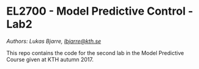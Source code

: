 # EL2700 - Model Predictive Control - Lab2

<i> Authors: Lukas Bjarre, lbjarre@kth.se </i>

This repo contains the code for the second lab in the Model Predictive Course given at KTH autumn 2017.
